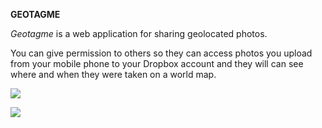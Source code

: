 **GEOTAGME**

*Geotagme* is a web application for sharing geolocated photos.

You can give permission to others so they can access photos you upload from your mobile phone to your Dropbox account and they will can see where and when they were taken on a world map.

![](https://dl.dropbox.com/s/pvzon6nshhua43o/geotagme_landing.png?dl=0)

![](https://dl.dropbox.com/s/qnbo4u6ngg4ukbn/geotagme_dashboardo.png?dl=0)

